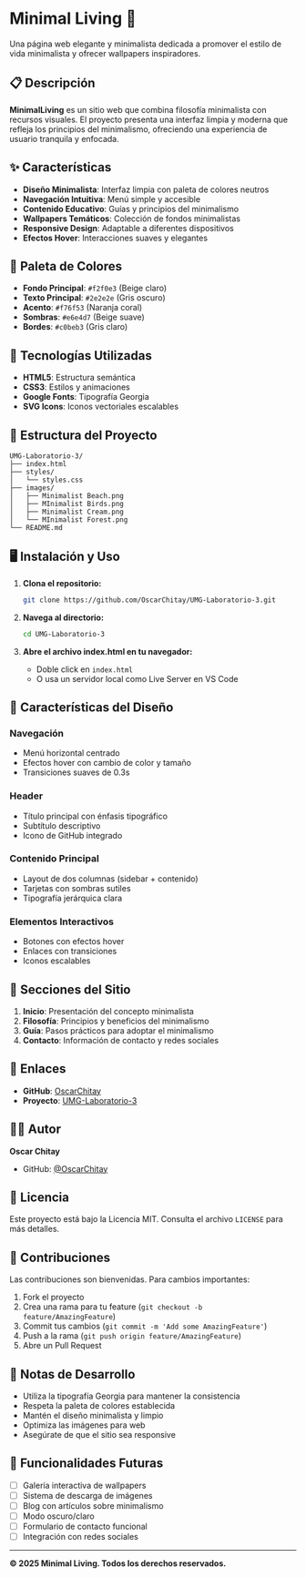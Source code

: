 # Minimal Living 🌿

Una página web elegante y minimalista dedicada a promover el estilo de vida minimalista y ofrecer wallpapers inspiradores.

## 📋 Descripción

**MinimalLiving** es un sitio web que combina filosofía minimalista con recursos visuales. El proyecto presenta una interfaz limpia y moderna que refleja los principios del minimalismo, ofreciendo una experiencia de usuario tranquila y enfocada.

## ✨ Características

- **Diseño Minimalista**: Interfaz limpia con paleta de colores neutros
- **Navegación Intuitiva**: Menú simple y accesible
- **Contenido Educativo**: Guías y principios del minimalismo
- **Wallpapers Temáticos**: Colección de fondos minimalistas
- **Responsive Design**: Adaptable a diferentes dispositivos
- **Efectos Hover**: Interacciones suaves y elegantes

## 🎨 Paleta de Colores

- **Fondo Principal**: `#f2f0e3` (Beige claro)
- **Texto Principal**: `#2e2e2e` (Gris oscuro)
- **Acento**: `#f76f53` (Naranja coral)
- **Sombras**: `#e6e4d7` (Beige suave)
- **Bordes**: `#c0beb3` (Gris claro)

## 🚀 Tecnologías Utilizadas

- **HTML5**: Estructura semántica
- **CSS3**: Estilos y animaciones
- **Google Fonts**: Tipografía Georgia
- **SVG Icons**: Iconos vectoriales escalables

## 📁 Estructura del Proyecto

```
UMG-Laboratorio-3/
├── index.html
├── styles/
│   └── styles.css
├── images/
│   ├── Minimalist Beach.png
│   ├── MInimalist Birds.png
│   ├── Minimalist Cream.png
│   └── MInimalist Forest.png
└── README.md
```

## 🖥️ Instalación y Uso

1. **Clona el repositorio:**
   ```bash
   git clone https://github.com/OscarChitay/UMG-Laboratorio-3.git
   ```

2. **Navega al directorio:**
   ```bash
   cd UMG-Laboratorio-3
   ```

3. **Abre el archivo index.html en tu navegador:**
   - Doble click en `index.html`
   - O usa un servidor local como Live Server en VS Code

## 📱 Características del Diseño

### Navegación
- Menú horizontal centrado
- Efectos hover con cambio de color y tamaño
- Transiciones suaves de 0.3s

### Header
- Título principal con énfasis tipográfico
- Subtítulo descriptivo
- Icono de GitHub integrado

### Contenido Principal
- Layout de dos columnas (sidebar + contenido)
- Tarjetas con sombras sutiles
- Tipografía jerárquica clara

### Elementos Interactivos
- Botones con efectos hover
- Enlaces con transiciones
- Iconos escalables

## 🎯 Secciones del Sitio

1. **Inicio**: Presentación del concepto minimalista
2. **Filosofía**: Principios y beneficios del minimalismo
3. **Guía**: Pasos prácticos para adoptar el minimalismo
4. **Contacto**: Información de contacto y redes sociales

## 🔗 Enlaces

- **GitHub**: [OscarChitay](https://github.com/OscarChitay)
- **Proyecto**: [UMG-Laboratorio-3](https://github.com/OscarChitay/UMG-Laboratorio-3)

## 👨‍💻 Autor

**Oscar Chitay**
- GitHub: [@OscarChitay](https://github.com/OscarChitay)

## 📄 Licencia

Este proyecto está bajo la Licencia MIT. Consulta el archivo `LICENSE` para más detalles.

## 🤝 Contribuciones

Las contribuciones son bienvenidas. Para cambios importantes:

1. Fork el proyecto
2. Crea una rama para tu feature (`git checkout -b feature/AmazingFeature`)
3. Commit tus cambios (`git commit -m 'Add some AmazingFeature'`)
4. Push a la rama (`git push origin feature/AmazingFeature`)
5. Abre un Pull Request

## 📝 Notas de Desarrollo

- Utiliza la tipografía Georgia para mantener la consistencia
- Respeta la paleta de colores establecida
- Mantén el diseño minimalista y limpio
- Optimiza las imágenes para web
- Asegúrate de que el sitio sea responsive

## 🔮 Funcionalidades Futuras

- [ ] Galería interactiva de wallpapers
- [ ] Sistema de descarga de imágenes
- [ ] Blog con artículos sobre minimalismo
- [ ] Modo oscuro/claro
- [ ] Formulario de contacto funcional
- [ ] Integración con redes sociales

---

**© 2025 Minimal Living. Todos los derechos reservados.**



